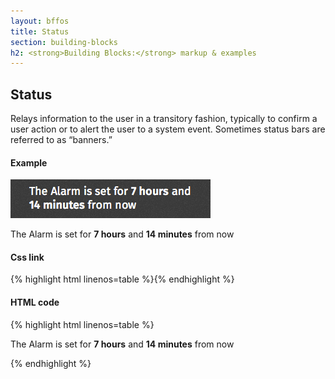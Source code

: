 ```yaml
---
layout: bffos
title: Status
section: building-blocks
h2: <strong>Building Blocks:</strong> markup & examples
---
```


## Status

Relays information to the user in a transitory fashion, typically to confirm a user action or to alert the user to a system event. Sometimes status bars are referred to as “banners.”

<div>
  <h4>Example</h4>
  <section class="example">
    <img src="../images/BB/status.png" alt="Status (Image replacing code)"/>
    <article class="status frame">
      <section role="status">
        <p>The Alarm is set for <strong>7 hours</strong> and <strong>14 minutes</strong> from now</p>
      </section>
    </article>
  </section>

  <h4>Css link</h4>
  {% highlight html linenos=table %}<link href="(your styles folder)/style/status.css" rel="stylesheet" type="text/css">{% endhighlight %}

  <h4>HTML code</h4>
  {% highlight html linenos=table %}<section role="status">
  <p>The Alarm is set for <strong>7 hours</strong> and <strong>14 minutes</strong> from now</p>
</section>{% endhighlight %}
</div>
